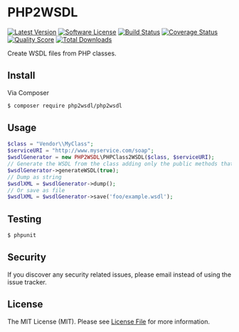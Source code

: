 # PHP2WSDL

[![Latest Version](https://img.shields.io/github/tag/dragosprotung/php2wsdl.svg?style=flat-square)](https://github.com/dragosprotung/php2wsdl/releases)
[![Software License](https://img.shields.io/badge/license-MIT-brightgreen.svg?style=flat-square)](LICENSE.md)
[![Build Status](https://img.shields.io/travis/dragosprotung/php2wsdl/master.svg?style=flat-square)](https://travis-ci.org/dragosprotung/php2wsdl)
[![Coverage Status](https://img.shields.io/scrutinizer/coverage/g/dragosprotung/php2wsdl.svg?style=flat-square)](https://scrutinizer-ci.com/g/dragosprotung/php2wsdl/code-structure)
[![Quality Score](https://img.shields.io/scrutinizer/g/dragosprotung/php2wsdl.svg?style=flat-square)](https://scrutinizer-ci.com/g/dragosprotung/php2wsdl)
[![Total Downloads](https://img.shields.io/packagist/dt/php2wsdl/php2wsdl.svg?style=flat-square)](https://packagist.org/packages/php2wsdl/php2wsdl)

Create WSDL files from PHP classes.

## Install

Via Composer

``` bash
$ composer require php2wsdl/php2wsdl
```

## Usage

``` php
$class = "Vendor\\MyClass";
$serviceURI = "http://www.myservice.com/soap";
$wsdlGenerator = new PHP2WSDL\PHPClass2WSDL($class, $serviceURI);
// Generate the WSDL from the class adding only the public methods that have @soap annotation.
$wsdlGenerator->generateWSDL(true);
// Dump as string
$wsdlXML = $wsdlGenerator->dump();
// Or save as file
$wsdlXML = $wsdlGenerator->save('foo/example.wsdl');
```

## Testing

``` bash
$ phpunit
```

## Security

If you discover any security related issues, please email instead of using the issue tracker.


## License

The MIT License (MIT). Please see [License File](LICENSE.md) for more information.
